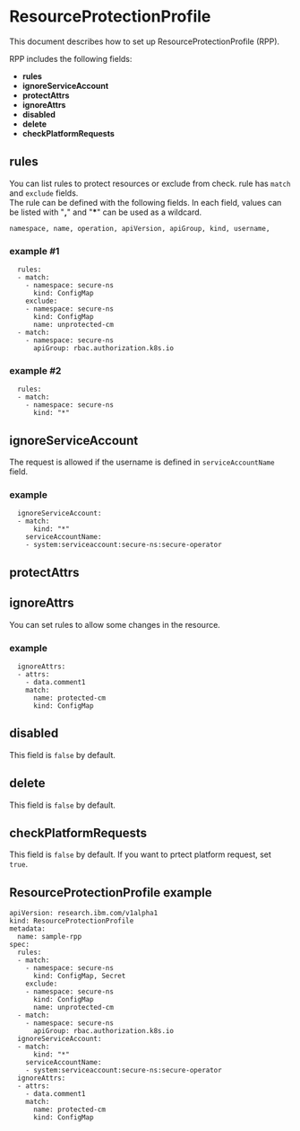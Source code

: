 # ResourceProtectionProfile

This document describes how to set up ResourceProtectionProfile (RPP).

RPP includes the following fields: 
- __rules__
- __ignoreServiceAccount__
- __protectAttrs__
- __ignoreAttrs__
- __disabled__ 
- __delete__ 
- __checkPlatformRequests__

## rules
You can list rules to protect resources or exclude from check.
rule has `match` and `exclude` fields.  
The rule can be defined with the following fields. In each field, values can be listed with "__,__" and "__*__" can be used as a wildcard.

```
namespace, name, operation, apiVersion, apiGroup, kind, username,
```

### example #1
```
  rules:
  - match:
    - namespace: secure-ns
      kind: ConfigMap
    exclude:
    - namespace: secure-ns
      kind: ConfigMap
      name: unprotected-cm
  - match:
    - namespace: secure-ns
      apiGroup: rbac.authorization.k8s.io
```

### example #2
```
  rules:
  - match:
    - namespace: secure-ns
      kind: "*"
```


## ignoreServiceAccount
The request is allowed if the username is defined in `serviceAccountName` field.

### example
```
  ignoreServiceAccount:
  - match: 
      kind: "*"
    serviceAccountName:
    - system:serviceaccount:secure-ns:secure-operator
```
## protectAttrs



## ignoreAttrs
You can set rules to allow some changes in the resource.

### example
```
  ignoreAttrs:
  - attrs:
    - data.comment1
    match:
      name: protected-cm
      kind: ConfigMap
```

## disabled
This field is `false` by default.

## delete
This field is `false` by default.

## checkPlatformRequests
This field is `false` by default.
If you want to prtect platform request, set `true`.


## ResourceProtectionProfile example

```
apiVersion: research.ibm.com/v1alpha1
kind: ResourceProtectionProfile
metadata:
  name: sample-rpp
spec:
  rules:
  - match:
    - namespace: secure-ns
      kind: ConfigMap, Secret
    exclude:
    - namespace: secure-ns
      kind: ConfigMap
      name: unprotected-cm
  - match:
    - namespace: secure-ns
      apiGroup: rbac.authorization.k8s.io
  ignoreServiceAccount:
  - match: 
      kind: "*"
    serviceAccountName:
    - system:serviceaccount:secure-ns:secure-operator
  ignoreAttrs:
  - attrs:
    - data.comment1
    match:
      name: protected-cm
      kind: ConfigMap
```
